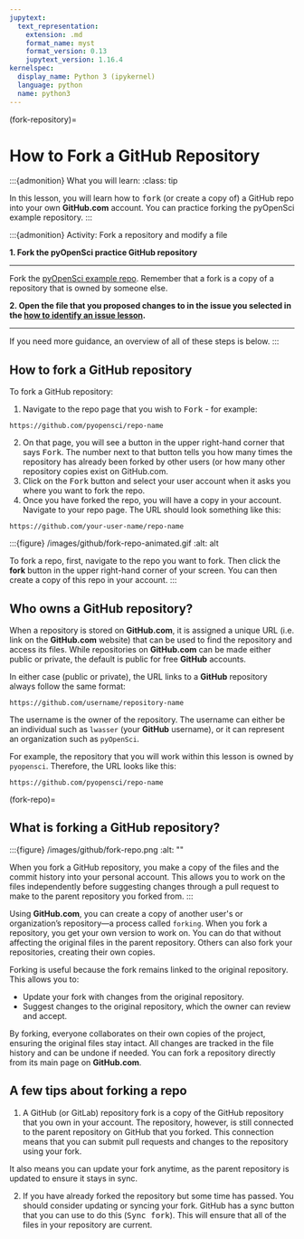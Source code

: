 ```yaml
---
jupytext:
  text_representation:
    extension: .md
    format_name: myst
    format_version: 0.13
    jupytext_version: 1.16.4
kernelspec:
  display_name: Python 3 (ipykernel)
  language: python
  name: python3
---
```


(fork-repository)=
# How to Fork a GitHub Repository 


:::{admonition} What you will learn:
:class: tip

In this lesson, you will learn how to <kbd>fork</kbd> (or create a copy of) a GitHub repo into your own **GitHub.com** account. You can practice forking the pyOpenSci example repository. 
::: 

:::{admonition} Activity: Fork a repository and modify a file

**1. Fork the pyOpenSci practice GitHub repository**
*******

Fork the [pyOpenSci example repo](https://github.com/pyOpenSci/pyos-demo-package-contribute). Remember that a fork is a copy of a repository that is owned by someone else.

**2. Open the file that you proposed changes to in the issue you selected in the [how to identify an issue lesson](2-identify-issue).**
*******


If you need more guidance, an overview of all of these steps is below.
:::


## How to fork a GitHub repository

To fork a GitHub repository:

1. Navigate to the repo page that you wish to <kbd><i class="fa-solid fa-code-fork"></i> Fork</kbd> - for example:

`https://github.com/pyopensci/repo-name`

2. On that page, you will see a button in the upper right-hand corner that says <kbd><i class="fa-solid fa-code-fork"></i> Fork</kbd>. The number next to that button tells you how many times the repository has already been forked by other users (or how many other repository copies exist on GitHub.com. 
3. Click on the <kbd><i class="fa-solid fa-code-fork"></i> Fork</kbd> button and select your user account when it asks you where you want to fork the repo. 
4. Once you have forked the repo, you will have a copy in your account. Navigate to your repo page. The URL should look something like this:

`https://github.com/your-user-name/repo-name`


:::{figure} /images/github/fork-repo-animated.gif
:alt: alt 

To fork a repo, first, navigate to the repo you want to fork. Then click the **fork** button in the upper right-hand corner of your screen. You can then create a copy of this repo in your account.
:::



## Who owns a GitHub repository?

When a repository is stored on **GitHub.com**, it is assigned a unique URL (i.e. link on the **GitHub.com** website) that can be used to find the repository and access its files. While repositories on **GitHub.com** can be made either public or private, the default is public for free **GitHub** accounts.

In either case (public or private), the URL links to a **GitHub** repository always follow the same format: 

`https://github.com/username/repository-name`

The username is the owner of the repository. The username can either be an individual such as `lwasser` (your **GitHub** username), or it can represent an organization such as `pyOpenSci`.

For example, the repository that you will work within this lesson is owned by `pyopensci`. Therefore, the URL looks like this:

`https://github.com/pyopensci/repo-name`

(fork-repo)=
## What is forking a GitHub repository?

:::{figure} /images/github/fork-repo.png
:alt: ""

When you fork a GitHub repository, you make a copy of the files and the commit history into your personal account. This allows you to work on the files independently before suggesting changes through a pull request to make to the parent repository you forked from.
:::

Using **GitHub.com**, you can create a copy of another user's or organization’s repository—a process called `forking`. When you fork a repository, you get your own version to work on. You can do that without affecting the original files in the parent repository. Others can also fork your repositories, creating their own copies.

Forking is useful because the fork remains linked to the original repository. This allows you to:
- Update your fork with changes from the original repository.
- Suggest changes to the original repository, which the owner can review and accept.

By forking, everyone collaborates on their own copies of the project, ensuring the original files stay intact. All changes are tracked in the file history and can be undone if needed. You can fork a repository directly from its main page on **GitHub.com**.

## A few tips about forking a repo


1. A GitHub (or GitLab) repository fork is a copy of the GitHub repository that you own in your account. The repository, however, is still connected to the parent repository on GitHub that you forked. This connection means that you can submit pull requests and changes to the repository using your fork.

It also means you can update your fork anytime, as the parent repository is updated to ensure it stays in sync.

2. If you have already forked the repository but some time has passed. You should consider updating or syncing your fork. GitHub has a sync button that you can use to do this (<kbd>Sync fork</kbd>). This will ensure that all of the files in your repository are current.
